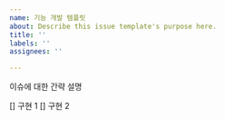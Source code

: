 ```yaml
---
name: 기능 개발 템플릿
about: Describe this issue template's purpose here.
title: ''
labels: ''
assignees: ''

---
```


이슈에 대한 간략 설명

[] 구현 1
[] 구현 2
